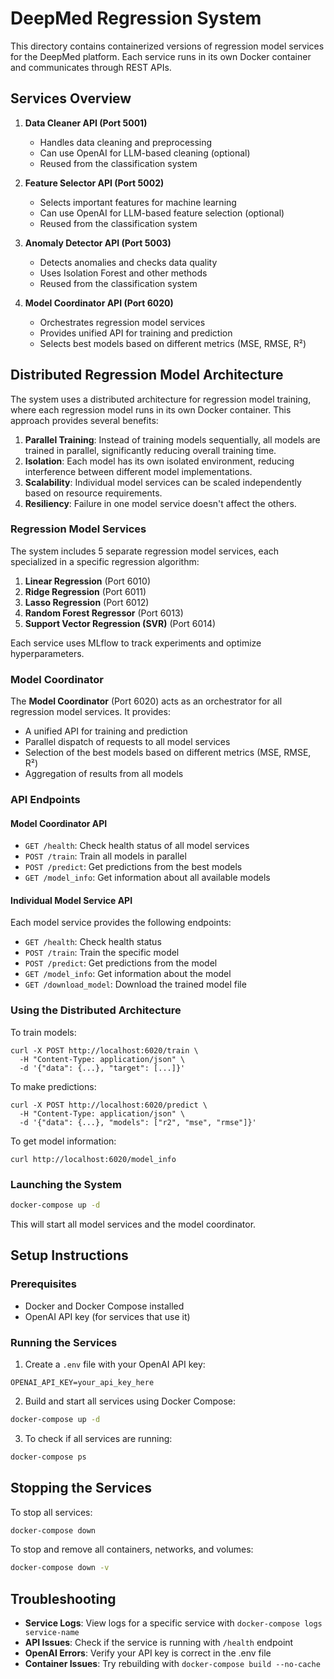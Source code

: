 # DeepMed Regression System

This directory contains containerized versions of regression model services for the DeepMed platform. Each service runs in its own Docker container and communicates through REST APIs.

## Services Overview

1. **Data Cleaner API (Port 5001)**
   - Handles data cleaning and preprocessing
   - Can use OpenAI for LLM-based cleaning (optional)
   - Reused from the classification system

2. **Feature Selector API (Port 5002)**
   - Selects important features for machine learning
   - Can use OpenAI for LLM-based feature selection (optional)
   - Reused from the classification system

3. **Anomaly Detector API (Port 5003)**
   - Detects anomalies and checks data quality
   - Uses Isolation Forest and other methods
   - Reused from the classification system

4. **Model Coordinator API (Port 6020)**
   - Orchestrates regression model services
   - Provides unified API for training and prediction
   - Selects best models based on different metrics (MSE, RMSE, R²)

## Distributed Regression Model Architecture

The system uses a distributed architecture for regression model training, where each regression model runs in its own Docker container. This approach provides several benefits:

1. **Parallel Training**: Instead of training models sequentially, all models are trained in parallel, significantly reducing overall training time.
2. **Isolation**: Each model has its own isolated environment, reducing interference between different model implementations.
3. **Scalability**: Individual model services can be scaled independently based on resource requirements.
4. **Resiliency**: Failure in one model service doesn't affect the others.

### Regression Model Services

The system includes 5 separate regression model services, each specialized in a specific regression algorithm:

1. **Linear Regression** (Port 6010)
2. **Ridge Regression** (Port 6011)
3. **Lasso Regression** (Port 6012)
4. **Random Forest Regressor** (Port 6013)
5. **Support Vector Regression (SVR)** (Port 6014)

Each service uses MLflow to track experiments and optimize hyperparameters.

### Model Coordinator

The **Model Coordinator** (Port 6020) acts as an orchestrator for all regression model services. It provides:

- A unified API for training and prediction
- Parallel dispatch of requests to all model services
- Selection of the best models based on different metrics (MSE, RMSE, R²)
- Aggregation of results from all models

### API Endpoints

#### Model Coordinator API

- `GET /health`: Check health status of all model services
- `POST /train`: Train all models in parallel
- `POST /predict`: Get predictions from the best models
- `GET /model_info`: Get information about all available models

#### Individual Model Service API

Each model service provides the following endpoints:

- `GET /health`: Check health status
- `POST /train`: Train the specific model
- `POST /predict`: Get predictions from the model
- `GET /model_info`: Get information about the model
- `GET /download_model`: Download the trained model file

### Using the Distributed Architecture

To train models:
```
curl -X POST http://localhost:6020/train \
  -H "Content-Type: application/json" \
  -d '{"data": {...}, "target": [...]}'
```

To make predictions:
```
curl -X POST http://localhost:6020/predict \
  -H "Content-Type: application/json" \
  -d '{"data": {...}, "models": ["r2", "mse", "rmse"]}'
```

To get model information:
```
curl http://localhost:6020/model_info
```

### Launching the System

```bash
docker-compose up -d
```

This will start all model services and the model coordinator.

## Setup Instructions

### Prerequisites

- Docker and Docker Compose installed
- OpenAI API key (for services that use it)

### Running the Services

1. Create a `.env` file with your OpenAI API key:

```
OPENAI_API_KEY=your_api_key_here
```

2. Build and start all services using Docker Compose:

```bash
docker-compose up -d
```

3. To check if all services are running:

```bash
docker-compose ps
```

## Stopping the Services

To stop all services:

```bash
docker-compose down
```

To stop and remove all containers, networks, and volumes:

```bash
docker-compose down -v
```

## Troubleshooting

- **Service Logs**: View logs for a specific service with `docker-compose logs service-name`
- **API Issues**: Check if the service is running with `/health` endpoint
- **OpenAI Errors**: Verify your API key is correct in the .env file
- **Container Issues**: Try rebuilding with `docker-compose build --no-cache` 